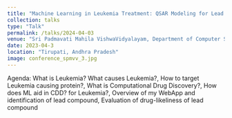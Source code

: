 ```yaml
---
title: "Machine Learning in Leukemia Treatment: QSAR Modeling for Lead Compound Identification"
collection: talks
type: "Talk"
permalink: /talks/2024-04-03
venue: "Sri Padmavati Mahila VishwaVidyalayam, Department of Computer Science"
date: 2023-04-3
location: "Tirupati, Andhra Pradesh"
image: conference_spmvv_3.jpg
---
```

Agenda: What is Leukemia? What causes Leukemia?, How to target Leukemia causing protein?, What is Computational Drug Discovery?, How does ML aid in CDD? for Leukemia?, Overview of my WebApp and identification of lead compound, Evaluation of drug-likeliness of lead compound
